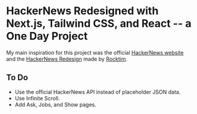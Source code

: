 # HackerNews Redesigned with Next.js, Tailwind CSS, and React -- a One Day Project
My main inspiration for this project was the official [HackerNews website](https://news.ycombinator.com) and the [HackerNews Redesign](https://hn-redesign.vercel.app) made by [Rocktim](https://github.com/rocktimsaikia/hackernews-redesign). 

## To Do
* Use the official HackerNews API instead of placeholder JSON data.
* Use Infinite Scroll. 
* Add Ask, Jobs, and Show pages. 
